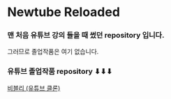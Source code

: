 # Newtube Reloaded

### 맨 처음 유튜브 강의 들을 때 썼던 repository 입니다.

그러므로 졸업작품은 여기 없습니다.

### 유튜브 졸업작품 repository ⬇⬇⬇

<a href="https://github.com/Briley0205/bibley-prototype">비블리 (유튜브 클론)</a>
